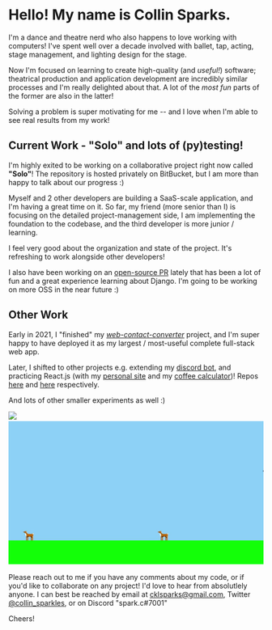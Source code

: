 # Hello! My name is Collin Sparks.

I'm a dance and theatre nerd who also happens to love working with computers! I've spent well over a decade involved with ballet, tap, acting, stage management, and lighting design for the stage.

Now I'm focused on learning to create high-quality (and _useful!_) software; theatrical production and application development are incredibly similar processes and I'm really delighted about that. A lot of the _most fun_ parts of the former are also in the latter!  

Solving a problem is super motivating for me -- and I love when I'm able to see real results from my work!


## Current Work - "Solo" and lots of (py)testing!

I'm highly exited to be working on a collaborative project right now called **"Solo"**! The repository is hosted privately on BitBucket, but I am more than happy to talk about our progress :)

Myself and 2 other developers are building a SaaS-scale application, and I'm having a great time on it. So far, my friend (more senior than I) is focusing on the detailed project-management side, I am implementing the foundation to the codebase, and the third developer is more junior / learning.

I feel very good about the organization and state of the project. It's refreshing to work alongside other developers!

I also have been working on an [open-source PR](https://github.com/chicagopython/chipy.org/pull/422) lately that has been a lot of fun and a great experience learning about Django. I'm going to be working on more OSS in the near future :)

## Other Work

Early in 2021, I "finished" my [*web-contact-converter*](https://github.com/spark-c/web-contact-converter) project, and I'm super happy to have deployed it as my largest / most-useful complete full-stack web app.

Later, I shifted to other projects e.g. extending my [discord bot](https://github.com/spark-c/baby-bot), and practicing React.js (with my [personal site](https://spark-c.github.io) and my [coffee calculator](https://coffee-calculator-nine.vercel.app))! Repos [here](https://github.com/spark-c/spark-c.github.io) and [here](https://github.com/spark-c/coffee-calculator) respectively.

And lots of other smaller experiments as well :)

![](wcc_demo.gif)
![](pg_demo.gif)

Please reach out to me if you have any comments about my code, or if you'd like to collaborate on any project! I'd love to hear from absolutlely anyone.
I can best be reached by email at cklsparks@gmail.com, Twitter [@collin_sparkles](https://twitter.com/collin_sparkles), or on Discord "spark.c#7001"

Cheers!

<!---
spark-c/spark-c is a ✨ special ✨ repository because its `README.md` (this file) appears on your GitHub profile.
You can click the Preview link to take a look at your changes.
--->
